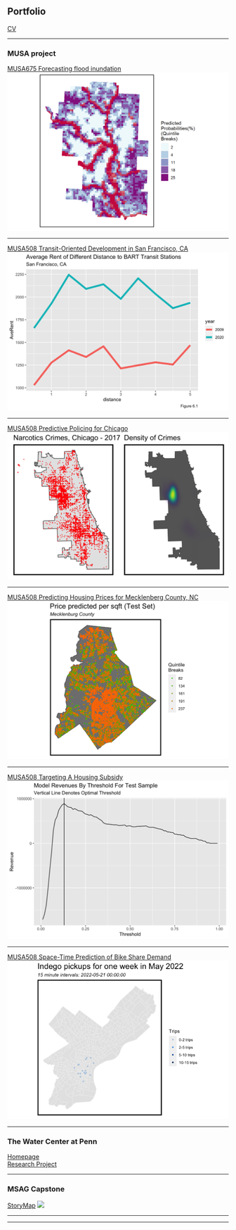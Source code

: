 ## Portfolio

[CV](/pdf/RuiJiangCV.pdf)

---

### MUSA project

[MUSA675 Forecasting flood inundation](/pdf/MUSA675Midterm.html)
<img src="images/MUSA675Midterm.png?raw=true"/>

---
[MUSA508 Transit-Oriented Development in San Francisco, CA](/pdf/MUSA508HW2.html)
<img src="images/MUSA508HW2.png?raw=true"/>

---
[MUSA508 Predictive Policing for Chicago](/pdf/MUSA508HW3.html)
<img src="images/MUSA508HW3.png?raw=true"/>

---
[MUSA508 Predicting Housing Prices for Mecklenberg County, NC](/pdf/MUSA508Midterm.html)
<img src="images/MUSA508Midterm.png?raw=true"/>

---
[MUSA508 Targeting A Housing Subsidy](/pdf/MUSA508HW4.html)
<img src="images/MUSA508HW4.png?raw=true"/>

---
[MUSA508 Space-Time Prediction of Bike Share Demand](/pdf/MUSA508HW5.html)
<img src="images/MUSA508HW5.gif?raw=true"/>

---


### The Water Center at Penn

[Homepage](https://watercenter.sas.upenn.edu/)
<br>
[Research Project](https://watercenter.sas.upenn.edu/research/projects/)

---

### MSAG Capstone

[StoryMap](https://arcg.is/1HGiDX0)
<img src="images/StoryMap.jpg?raw=true"/>

---

---
<p style="font-size:11px">
